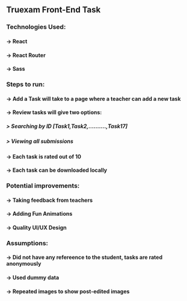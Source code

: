 ## Truexam Front-End Task

### Technologies Used:

#### -> React

#### -> React Router

#### -> Sass

### Steps to run:

#### -> Add a Task will take to a page where a teacher can add a new task

#### -> Review tasks will give two options:

##### > Searching by ID [Task1,Task2,..........,Task17]

##### > Viewing all submissions

#### -> Each task is rated out of 10

#### -> Each task can be downloaded locally

### Potential improvements:

#### -> Taking feedback from teachers

#### -> Adding Fun Animations

#### -> Quality UI/UX Design

### Assumptions:

#### -> Did not have any refereence to the student, tasks are rated anonymously

#### -> Used dummy data

#### -> Repeated images to show post-edited images
